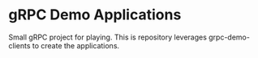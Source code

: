 # gRPC Demo Applications
Small gRPC project for playing. This is repository leverages grpc-demo-clients to create the applications.
